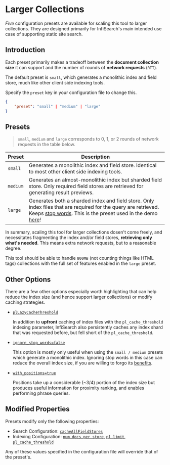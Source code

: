 # Larger Collections

*Five* configuration presets are available for scaling this tool to larger collections. They are designed primarily for InfiSearch's main intended use case of supporting static site search.

## Introduction

Each preset primarily makes a tradeoff between the **document collection size** it can support and the number of rounds of **network requests** (`RTT`).

The default preset is `small`, which generates a monolithic index and field store, much like other client side indexing tools.

Specify the `preset` key in your configuration file to change this.

```json
{
    "preset": "small" | "medium" | "large"
}
```

## Presets

> `small`, `medium` and `large` corresponds to 0, 1, or 2 rounds of network requests in the table below.


| Preset              | Description |
| -----------         | ----------- |
| `small`             | Generates a monolithic index and field store. Identical to most other client side indexing tools.
| `medium`            | Generates an almost-monolithic index but sharded field store. Only required field stores are retrieved for generating result previews.
| `large`             | Generates both a sharded index and field store. Only index files that are required for the query are retrieved. Keeps [stop words](../language.md#stop-words). This is the preset used in the demo [here](https://infi-search.com)!

In summary, scaling this tool for larger collections dosen't come freely, and necessitates fragmenting the index and/or field stores, **retrieving only what's needed**. This means extra network requests, but to a reasonable degree.

  This tool should be able to handle `800MB` (not counting things like HTML tags) collections with the full set of features enabled in the `large` preset.

## Other Options

There are a few other options especially worth highlighting that can help reduce the index size (and hence support larger collections) or modify caching strategies.

- [`plLazyCacheThreshold`](../search_configuration.md#caching-options-advanced)

  In addition to **upfront** caching of index files with the `pl_cache_threshold` indexing parameter, InfiSearch also persistently caches any index shard that was requested before, but fell short of the `pl_cache_threshold`.
- [`ignore_stop_words=false`](../language.md#stop-words)

  This option is mostly only useful when using the `small / medium` presets which generate a monolithic index. Ignoring stop words in this case can reduce the overall index size, if you are willing to forgo its [benefits](../language.md#stop-words).
- [`with_positions=true`](../indexer/indexing.md#adding-positions-with_positions--true)

  Positions take up a considerable (~3/4) portion of the index size but produces useful information for proximity ranking, and enables performing phrase queries.

## Modified Properties

Presets modify only the following properties:

- Search Configuration:  [`cacheAllFieldStores`](../search_configuration.md#search-functionality-options)
- Indexing Configuration: [`num_docs_per_store`](./fields.md), [`pl_limit`](./indexing.md#larger-collections), [`pl_cache_threshold`](./indexing.md#larger-collections)

Any of these values specified in the configuration file will override that of the preset's.
